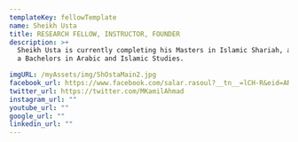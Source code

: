 ```yaml
---
templateKey: fellowTemplate
name: Sheikh Usta
title: RESEARCH FELLOW, INSTRUCTOR, FOUNDER
description: >+
  Sheikh Usta is currently completing his Masters in Islamic Shariah, and holds
  a Bachelors in Arabic and Islamic Studies.

imgURL: /myAssets/img/ShOstaMain2.jpg
facebook_url: https://www.facebook.com/salar.rasoul?__tn__=lCH-R&eid=ARBy36mQHXuPnsOD2tJ 
twitter_url: https://twitter.com/MKamilAhmad
instagram_url: ""
youtube_url: ""
google_url: ""
linkedin_url: ""
---
```

